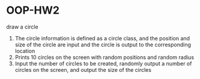 # OOP-HW2
draw a circle

1.  The circle information is defined as a circle class, and the position and size of the circle are input and the circle is output to the corresponding location
2.  Prints 10 circles on the screen with random positions and random radius
3.  Input the number of circles to be created, randomly output a number of circles on the screen, and output the size of the circles
